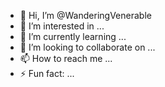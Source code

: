- 👋 Hi, I’m @WanderingVenerable
- 👀 I’m interested in ...
- 🌱 I’m currently learning ...
- 💞️ I’m looking to collaborate on ...
- 📫 How to reach me ...
- ⚡ Fun fact: ...

<!---
WanderingVenerable/WanderingVenerable is a ✨ special ✨ repository because its `README.md` (this file) appears on your GitHub profile.
You can click the Preview link to take a look at your changes.
--->
